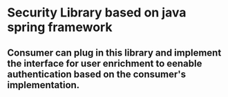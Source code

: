 # Security Library based on java spring framework

## Consumer can plug in this library and implement the interface for user enrichment to eenable authentication based on the consumer's implementation.
